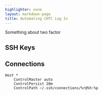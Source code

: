 ```yaml
---
highlighter: none
layout: markdown-page
title: Automating CHTC Log In
---
```


Something about two factor

## SSH Keys


## Connections

```
Host *
    ControlMaster auto
    ControlPersist 20m
    ControlPath ~/.ssh/connections/%r@%h:%p
```
